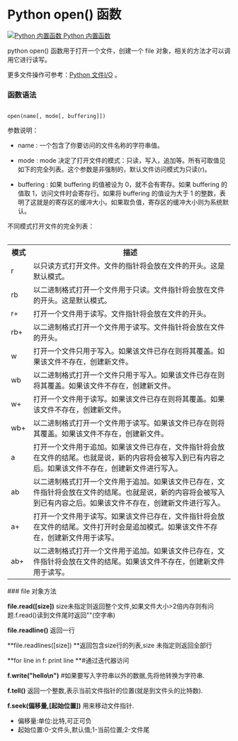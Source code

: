 Python open() 函数
================

 [![Python 内置函数](../images/up.gif)
 Python 内置函数](python-built-in-functions.html)


 python open() 函数用于打开一个文件，创建一个 file 对象，相关的方法才可以调用它进行读写。

 更多文件操作可参考：[Python 文件I/O](python-files-io.html)
。

 ### 函数语法

 
```

open(name[, mode[, buffering]])

```

  参数说明：

  * name : 一个包含了你要访问的文件名称的字符串值。


 * mode : mode 决定了打开文件的模式：只读，写入，追加等。所有可取值见如下的完全列表。这个参数是非强制的，默认文件访问模式为只读(r)。


 * buffering : 如果 buffering 的值被设为 0，就不会有寄存。如果 buffering 的值取 1，访问文件时会寄存行。如果将 buffering 的值设为大于 1 的整数，表明了这就是的寄存区的缓冲大小。如果取负值，寄存区的缓冲大小则为系统默认。


  不同模式打开文件的完全列表：

 
<table>


</table>

<table>
<tbody><tr><th style="width:10%">模式</th><th>描述</th></tr>
<tr><td>r</td><td>以只读方式打开文件。文件的指针将会放在文件的开头。这是默认模式。</td></tr>
<tr><td>rb</td><td>以二进制格式打开一个文件用于只读。文件指针将会放在文件的开头。这是默认模式。</td></tr>
<tr><td>r+</td><td>打开一个文件用于读写。文件指针将会放在文件的开头。</td></tr>
<tr><td>rb+</td><td>以二进制格式打开一个文件用于读写。文件指针将会放在文件的开头。</td></tr>
<tr><td>w</td><td>打开一个文件只用于写入。如果该文件已存在则将其覆盖。如果该文件不存在，创建新文件。</td></tr>
<tr><td>wb</td><td>以二进制格式打开一个文件只用于写入。如果该文件已存在则将其覆盖。如果该文件不存在，创建新文件。</td></tr>
<tr><td>w+</td><td>打开一个文件用于读写。如果该文件已存在则将其覆盖。如果该文件不存在，创建新文件。</td></tr>
<tr><td>wb+</td><td>以二进制格式打开一个文件用于读写。如果该文件已存在则将其覆盖。如果该文件不存在，创建新文件。</td></tr>
<tr><td>a</td><td>打开一个文件用于追加。如果该文件已存在，文件指针将会放在文件的结尾。也就是说，新的内容将会被写入到已有内容之后。如果该文件不存在，创建新文件进行写入。</td></tr>
<tr><td>ab</td><td>以二进制格式打开一个文件用于追加。如果该文件已存在，文件指针将会放在文件的结尾。也就是说，新的内容将会被写入到已有内容之后。如果该文件不存在，创建新文件进行写入。</td></tr>
<tr><td>a+</td><td>打开一个文件用于读写。如果该文件已存在，文件指针将会放在文件的结尾。文件打开时会是追加模式。如果该文件不存在，创建新文件用于读写。</td></tr>
<tr><td>ab+</td><td>以二进制格式打开一个文件用于追加。如果该文件已存在，文件指针将会放在文件的结尾。如果该文件不存在，创建新文件用于读写。</td></tr>
</tbody>
</table>
 ### file 对象方法

 **file.read([size])** size未指定则返回整个文件,如果文件大小>2倍内存则有问题.f.read()读到文件尾时返回""(空字串) 

 **file.readline()** 返回一行

 **file.readlines([size]) **返回包含size行的列表,size 未指定则返回全部行

 **for line in f: print line **#通过迭代器访问

 **f.write("hello\n")** #如果要写入字符串以外的数据,先将他转换为字符串.

 **f.tell()** 返回一个整数,表示当前文件指针的位置(就是到文件头的比特数).

 **f.seek(偏移量,[起始位置])** 用来移动文件指针.

 *  偏移量:单位:比特,可正可负
*  起始位置:0-文件头,默认值;1-当前位置;2-文件尾